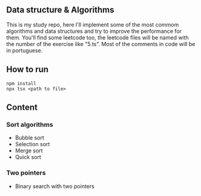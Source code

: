## Data structure & Algorithms

This is my study repo, here I'll implement some of the most commom algorithms and data structures and try to improve the performance for them. You'll find some leetcode too, the leetcode files will be named with the number of the exercise like "5.ts". Most of the comments in code will be in portuguese.

## How to run

```console
npm install
npx tsx <path to file>
```

## Content

### Sort algorithms

- Bubble sort
- Selection sort
- Merge sort
- Quick sort

### Two pointers

- Binary search with two pointers
